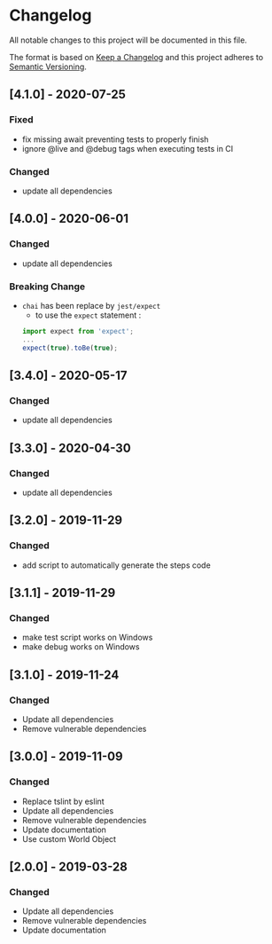 # Changelog

All notable changes to this project will be documented in this file.

The format is based on [Keep a Changelog](http://keepachangelog.com/en/1.0.0/)
and this project adheres to [Semantic Versioning](http://semver.org/spec/v2.0.0.html).

## [4.1.0] - 2020-07-25

### Fixed

- fix missing await preventing tests to properly finish
- ignore @live and @debug tags when executing tests in CI

### Changed

- update all dependencies

## [4.0.0] - 2020-06-01

### Changed

- update all dependencies

### Breaking Change

- `chai` has been replace by `jest/expect`
  - to use the `expect` statement :
  ```js
  import expect from 'expect';
  ...
  expect(true).toBe(true);
  ```


## [3.4.0] - 2020-05-17

### Changed

- update all dependencies

## [3.3.0] - 2020-04-30

### Changed

- update all dependencies

## [3.2.0] - 2019-11-29

### Changed

- add script to automatically generate the steps code

## [3.1.1] - 2019-11-29

### Changed

- make test script works on Windows
- make debug works on Windows

## [3.1.0] - 2019-11-24

### Changed

- Update all dependencies
- Remove vulnerable dependencies

## [3.0.0] - 2019-11-09

### Changed

- Replace tslint by eslint
- Update all dependencies
- Remove vulnerable dependencies
- Update documentation
- Use custom World Object

## [2.0.0] - 2019-03-28

### Changed

- Update all dependencies
- Remove vulnerable dependencies
- Update documentation
